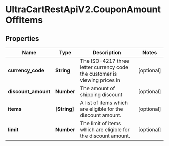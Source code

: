 # UltraCartRestApiV2.CouponAmountOffItems

## Properties
Name | Type | Description | Notes
------------ | ------------- | ------------- | -------------
**currency_code** | **String** | The ISO-4217 three letter currency code the customer is viewing prices in | [optional] 
**discount_amount** | **Number** | The amount of shipping discount | [optional] 
**items** | **[String]** | A list of items which are eligible for the discount amount. | [optional] 
**limit** | **Number** | The limit of items which are eligible for the discount amount. | [optional] 


